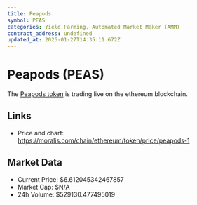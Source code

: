 ```yaml
---
title: Peapods
symbol: PEAS
categories: Yield Farming, Automated Market Maker (AMM)
contract_address: undefined
updated_at: 2025-01-27T14:35:11.672Z
---
```


# Peapods (PEAS)
The [Peapods token](https://moralis.com/chain/ethereum/token/price/peapods-1) is trading live on the ethereum blockchain.

## Links
- Price and chart: https://moralis.com/chain/ethereum/token/price/peapods-1

## Market Data
- Current Price: $6.612045342467857
- Market Cap: $N/A
- 24h Volume: $529130.477495019
